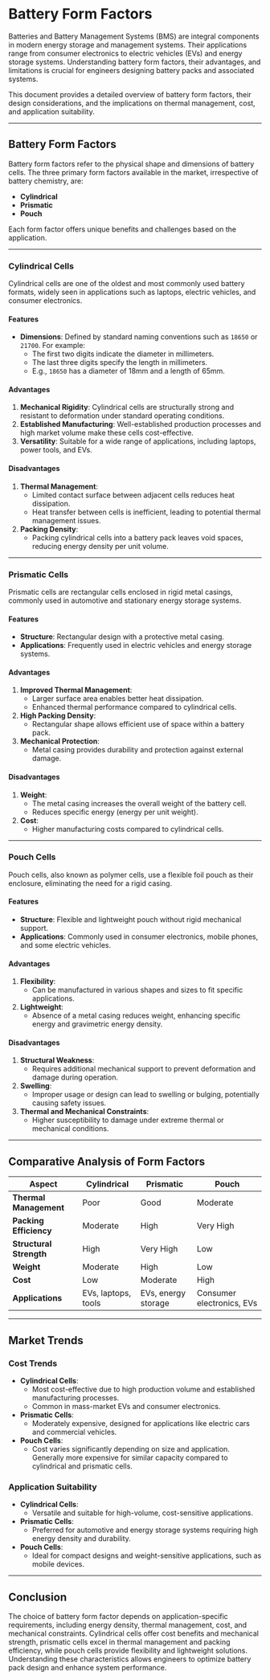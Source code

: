 # Battery Form Factors

Batteries and Battery Management Systems (BMS) are integral components in modern energy storage and management systems. Their applications range from consumer electronics to electric vehicles (EVs) and energy storage systems. Understanding battery form factors, their advantages, and limitations is crucial for engineers designing battery packs and associated systems.

This document provides a detailed overview of battery form factors, their design considerations, and the implications on thermal management, cost, and application suitability.

---

## Battery Form Factors

Battery form factors refer to the physical shape and dimensions of battery cells. The three primary form factors available in the market, irrespective of battery chemistry, are:

- **Cylindrical**
- **Prismatic**
- **Pouch**

Each form factor offers unique benefits and challenges based on the application.

---

### Cylindrical Cells

Cylindrical cells are one of the oldest and most commonly used battery formats, widely seen in applications such as laptops, electric vehicles, and consumer electronics.

#### Features
- **Dimensions**: Defined by standard naming conventions such as `18650` or `21700`. For example:
  - The first two digits indicate the diameter in millimeters.
  - The last three digits specify the length in millimeters.
  - E.g., `18650` has a diameter of 18mm and a length of 65mm.

#### Advantages
1. **Mechanical Rigidity**: Cylindrical cells are structurally strong and resistant to deformation under standard operating conditions.
2. **Established Manufacturing**: Well-established production processes and high market volume make these cells cost-effective.
3. **Versatility**: Suitable for a wide range of applications, including laptops, power tools, and EVs.

#### Disadvantages
1. **Thermal Management**:
   - Limited contact surface between adjacent cells reduces heat dissipation.
   - Heat transfer between cells is inefficient, leading to potential thermal management issues.
2. **Packing Density**:
   - Packing cylindrical cells into a battery pack leaves void spaces, reducing energy density per unit volume.

---

### Prismatic Cells

Prismatic cells are rectangular cells enclosed in rigid metal casings, commonly used in automotive and stationary energy storage systems.

#### Features
- **Structure**: Rectangular design with a protective metal casing.
- **Applications**: Frequently used in electric vehicles and energy storage systems.

#### Advantages
1. **Improved Thermal Management**:
   - Larger surface area enables better heat dissipation.
   - Enhanced thermal performance compared to cylindrical cells.
2. **High Packing Density**:
   - Rectangular shape allows efficient use of space within a battery pack.
3. **Mechanical Protection**:
   - Metal casing provides durability and protection against external damage.

#### Disadvantages
1. **Weight**:
   - The metal casing increases the overall weight of the battery cell.
   - Reduces specific energy (energy per unit weight).
2. **Cost**:
   - Higher manufacturing costs compared to cylindrical cells.

---

### Pouch Cells

Pouch cells, also known as polymer cells, use a flexible foil pouch as their enclosure, eliminating the need for a rigid casing.

#### Features
- **Structure**: Flexible and lightweight pouch without rigid mechanical support.
- **Applications**: Commonly used in consumer electronics, mobile phones, and some electric vehicles.

#### Advantages
1. **Flexibility**:
   - Can be manufactured in various shapes and sizes to fit specific applications.
2. **Lightweight**:
   - Absence of a metal casing reduces weight, enhancing specific energy and gravimetric energy density.

#### Disadvantages
1. **Structural Weakness**:
   - Requires additional mechanical support to prevent deformation and damage during operation.
2. **Swelling**:
   - Improper usage or design can lead to swelling or bulging, potentially causing safety issues.
3. **Thermal and Mechanical Constraints**:
   - Higher susceptibility to damage under extreme thermal or mechanical conditions.

---

## Comparative Analysis of Form Factors

| **Aspect**                 | **Cylindrical**            | **Prismatic**                 | **Pouch**                     |
|----------------------------|----------------------------|-------------------------------|-------------------------------|
| **Thermal Management**     | Poor                      | Good                          | Moderate                     |
| **Packing Efficiency**     | Moderate                  | High                          | Very High                    |
| **Structural Strength**    | High                      | Very High                     | Low                          |
| **Weight**                 | Moderate                  | High                          | Low                          |
| **Cost**                   | Low                       | Moderate                      | High                         |
| **Applications**           | EVs, laptops, tools       | EVs, energy storage           | Consumer electronics, EVs    |

---

## Market Trends

### Cost Trends
- **Cylindrical Cells**: 
  - Most cost-effective due to high production volume and established manufacturing processes.
  - Common in mass-market EVs and consumer electronics.
- **Prismatic Cells**: 
  - Moderately expensive, designed for applications like electric cars and commercial vehicles.
- **Pouch Cells**: 
  - Cost varies significantly depending on size and application. Generally more expensive for similar capacity compared to cylindrical and prismatic cells.

### Application Suitability
- **Cylindrical Cells**:
  - Versatile and suitable for high-volume, cost-sensitive applications.
- **Prismatic Cells**:
  - Preferred for automotive and energy storage systems requiring high energy density and durability.
- **Pouch Cells**:
  - Ideal for compact designs and weight-sensitive applications, such as mobile devices.

---

## Conclusion

The choice of battery form factor depends on application-specific requirements, including energy density, thermal management, cost, and mechanical constraints. Cylindrical cells offer cost benefits and mechanical strength, prismatic cells excel in thermal management and packing efficiency, while pouch cells provide flexibility and lightweight solutions. Understanding these characteristics allows engineers to optimize battery pack design and enhance system performance.
